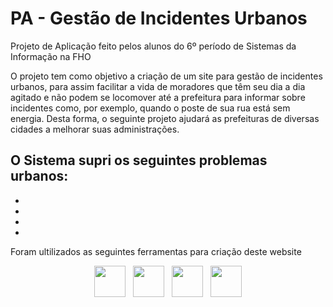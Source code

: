 # PA - Gestão de Incidentes Urbanos 

Projeto de Aplicação feito pelos alunos do 6º período de Sistemas da Informação na FHO

O projeto tem como objetivo a criação de um site para gestão de incidentes urbanos, para assim facilitar a vida de moradores que têm seu dia a dia agitado e não podem se locomover até a prefeitura para informar  sobre incidentes como, por exemplo, quando o poste de sua rua está sem energia. Desta forma, o seguinte projeto ajudará as prefeituras de diversas cidades a melhorar suas administrações.

O Sistema supri os seguintes problemas urbanos:
-
-
-
-
-


Foram ultilizados as seguintes ferramentas para criação deste website

<div>
 <center>
      <img href="https://www.php.net/" src="https://cdn-icons-png.flaticon.com/512/919/919830.png" style="width: 50px; height: 50px">
      &nbsp;
      <img href="" src="https://cdn-icons-png.flaticon.com/512/1051/1051277.png" style="width: 50px; height: 50px">
       &nbsp;
      <img href="" src="https://cdn-icons-png.flaticon.com/512/732/732190.png" style="width: 50px; height: 50px">
      &nbsp;
     <img href="" src="https://cdn-icons-png.flaticon.com/512/5968/5968292.png" style="width: 50px; height: 50px">
   </center>
</div>
<br>





